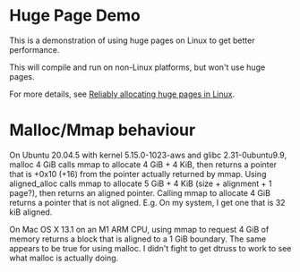 # Huge Page Demo

This is a demonstration of using huge pages on Linux to get better performance.

This will compile and run on non-Linux platforms, but won't use huge pages.

For more details, see [Reliably allocating huge pages in Linux](https://mazzo.li/posts/check-huge-page.html).


# Malloc/Mmap behaviour

On Ubuntu 20.04.5 with kernel 5.15.0-1023-aws and glibc 2.31-0ubuntu9.9, malloc 4 GiB calls mmap to allocate 4 GiB + 4 KiB, then returns a pointer that is +0x10 (+16) from the pointer actually returned by mmap. Using aligned_alloc calls mmap to allocate 5 GiB + 4 KiB (size + alignment + 1 page?), then returns an aligned pointer. Calling mmap to allocate 4 GiB returns a pointer that is not aligned. E.g. On my system, I get one that is 32 kiB aligned.

On Mac OS X 13.1 on an M1 ARM CPU, using mmap to request 4 GiB of memory returns a block that is aligned to a 1 GiB boundary. The same appears to be true for using malloc. I didn't fight to get dtruss to work to see what malloc is actually doing.